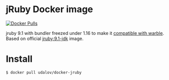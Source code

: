 # jRuby Docker image

[![Docker Pulls](https://img.shields.io/docker/pulls/udalov/docker-jruby.svg)](https://hub.docker.com/r/udalov/docker-jruby/)


jruby 9.1 with bundler freezed under 1.16 to make it [compatible with warble](https://github.com/jruby/warbler/issues/421). Based on official [jruby:9.1-jdk](https://github.com/cpuguy83/docker-jruby/blob/4a733532d5cdffdbafd96be19e2e9862bfe61056/9000/jdk/Dockerfile) image.

# Install

```
$ docker pull udalov/docker-jruby
```
